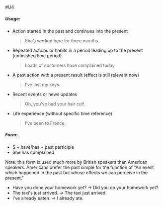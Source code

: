 #U4
##### Usage:
- Action started in the past and continues into the present
    > She’s worked here for three months.

- Repeated actions or habits in a period leading up to the present (unfinished time period)
    > Loads of customers have complained today.
    
- A past action with a present result (effect is still relevant now)
    > I’ve lost my keys.
    
- Recent events or news updates
    > Oh, you’ve had your hair cut!
    
- Life experience (without specific time reference)
    > I’ve been to France.
##### Form:
- S + have/has + past participle
- She has complained

Note: this form is used much more by British speakers than American speakers. Americans prefer the past simple for the function of "An event which happened in the past but whose effects we can perceive in the present."

- Have you done your homework yet? → Did you do your homework yet?
- The taxi's just arrived. → The taxi just arrived.
- I've already eaten. → I already ate.